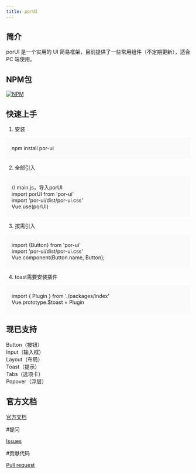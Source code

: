 ```yaml
---
title: porUI
---
```


## 简介
porUI 是一个实用的 UI 简易框架，目前提供了一些常用组件（不定期更新），适合 PC 端使用。

## NPM包
[![NPM](https://nodei.co/npm/por-ui.png)](https://nodei.co/npm/por-ui/)

## 快速上手
1. 安装
<div style="background-color: #fafafa; padding: 20px 15px">
npm install por-ui
</div>

2. 全部引入
<div style="background-color: #fafafa; padding: 20px 15px">
// main.js，导入porUI
<br/>
import porUI from 'por-ui'
<br/>
import 'por-ui/dist/por-ui.css'
<br/>
Vue.use(porUI)
</div>

3. 按需引入
<div style="background-color: #fafafa; padding: 20px 15px">
import {Button} from 'por-ui'
<br/>
import 'por-ui/dist/por-ui.css'
<br/>
Vue.component(Button.name, Button);
</div>

4. toast需要安装插件
<div style="background-color: #fafafa; padding: 20px 15px">
import { Plugin } from './packages/index'
<br/>
Vue.prototype.$toast = Plugin
</div>

## 现已支持

Button（按钮）
<br/>
Input（输入框）
<br/>
Layout（布局）
<br/>
Toast（提示）
<br/>
Tabs（选项卡）
<br/>
Popover（浮层）


## 官方文档

[官方文档](https://github.com/ruiqi11/PorUI/)

#提问

[Issues](https://github.com/ruiqi11/PorUI/issues)

#贡献代码

[Pull request](https://github.com/ruiqi11/PorUI/pulls)
